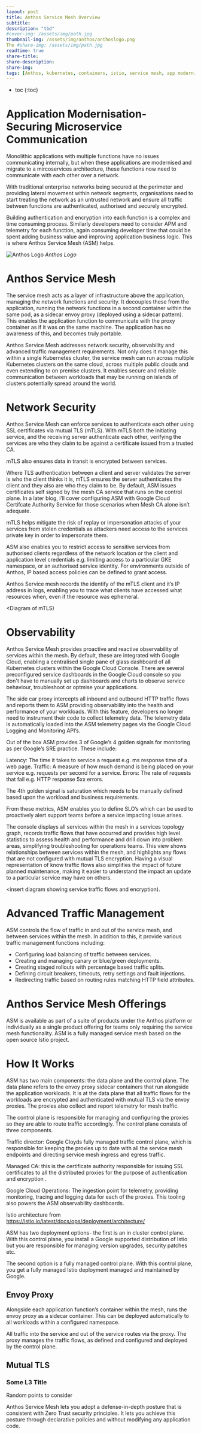 ```yaml
---
layout: post
title: Anthos Service Mesh Overview
subtitle: 
description: "tbd"
#cover-img: /assets/img/path.jpg
thumbnail-img: /assets/img/anthos/anthoslogo.png
The #share-img: /assets/img/path.jpg
readtime: true
share-title: 
share-description: 
share-img: 
tags: [Anthos, kubernetes, containers, istio, service mesh, app modernisation]
---
```



* toc
{:toc}

# Application Modernisation- Securing Microservice Communication
Monolithic applications with multiple functions have no issues communicating internally, but when these applications are modernised and migrate to a mircoservices architecture, these functions now need to communicate with each other over a network. 

<diagram showing monolithic app functions vs microservice functions communicating>

With traditional enterprise networks being secured at the perimeter and providing lateral movement within network segments, organisations need to start treating the network as  an untrusted network and ensure all traffic between functions are authenticated, authorised and securely encrypted. 

<diagram showing traditional network perimeter firewall and free lateral movement>

Building authentication and encryption into each function is a complex and time consuming process. Similarly developers need to consider APM and telemetry for each function, again consuming developer time that could be spent adding business value and improving application business logic. This is where Anthos Service Mesh (ASM) helps. 

 ![Anthos Logo](/assets/img/anthos/anthoslogo.png "Anthos Logo")
*Anthos Logo*

# Anthos Service Mesh
The service mesh acts as a layer of infrastructure above the application, managing the network functions and security. It decouples these from the application, running the network functions in a second container within the same pod, as a sidecar envoy proxy (deployed using a sidecar pattern). This enables the application function to communicate with the proxy container as if it was on the same machine. The application has no awareness of this, and becomes truly portable.

<diagram showing proxy side car and traffic flows>

Anthos Service Mesh addresses network security, observability and advanced traffic management requirements. Not only does it manage this within a single Kubernetes cluster, the service mesh can run across multiple Kubernetes clusters on the same cloud, across multiple public clouds and even extending to on premise clusters. It enables secure and reliable communication between workloads that may be running on islands of clusters potentially spread around the world.

<Diagram showing ASM across multiple clusters>

# Network Security
Anthos Service Mesh can enforce services to authenticate each other using SSL certificates via mutual TLS (mTLS). With mTLS both the initiating service, and the receiving server authenticate each other, verifying the services are who they claim to be against a certificate issued from a trusted CA. 

mTLS also ensures data in transit is encrypted between services.

Where TLS authentication between a client and server validates the server is who the client thinks it is, mTLS ensures the server authenticates the client and they also are who they claim to be. By default, ASM issues certificates self signed by the mesh CA service that runs on the control plane. In a later blog, i’ll cover configuring ASM with Google Cloud Certifcate Authority Service for those scenarios when Mesh CA alone isn’t adequate.

mTLS helps mitigate the risk of replay or impersonation attacks of your services from stolen credentials as attackers need access to the services private key in order to impersonate them.

ASM also enables you to restrict access to sensitive services from authorised clients  regardless of the network location or the client and application level credentials e.g. limiting access to a particular GKE namespace, or an authorised service identity. For environments outside of Anthos, IP based access  policies can be defined to grant access.

Anthos Service mesh records the identify of the mTLS client and it’s IP address in logs, enabling you to trace what clients have accessed what resources when, even if the resource was ephemeral.


<Diagram of mTLS)

# Observability
Anthos Service Mesh provides proactive and reactive observability of services within the mesh. By default, these are integrated with Google Cloud, enabling a centralised single pane of glass dashboard of all Kubernetes clusters within the Google Cloud Console. There are several preconfigured service dashboards in the Google Cloud console so you don't have to manually set up dashboards and charts to observe service behaviour, troubleshoot or optmise your applications.

<insert dashboard console view>

The side car proxy intercepts all inbound and outbound HTTP traffic flows and reports them to ASM providing observability into the health and performance of your workloads. With this feature, developers no longer need to instrument their code to collect telemetry data. The telemetry data is automatically loaded into the ASM telemetry pages via the Google Cloud Logging and Monitoring API’s.

Out of the box ASM provides 3 of Google’s 4 golden signals for monitoring as per Google’s SRE practice. These include:

Latency: The time it takes to service a request e.g. ms response time of a web page.
Traffic: A measure of how much demand is being placed on your service e.g. requests per second for a service.
Errors: The rate of requests that fail e.g. HTTP response 5xx errors.

The 4th golden signal is saturation which needs to be manually defined based upon the workload and business requirements.

From these metrics, ASM enables you to define SLO’s which can be used to proactively alert support teams before a service impacting issue arises.

The console displays all services within the mesh in a services topology graph, records traffic flows that have occurred and provides high level statistics to assess health and performance and drill down into problem areas, simplifying troubleshooting for operations teams. This view shows relationships between services within the mesh, and highlights any flows that are not configured with mutual TLS encryption. Having a visual representation of know traffic flows also simplifies the impact of future planned maintenance, making it easier to understand the impact an update to a particular service may have on others.

<insert diagram showing service traffic flows and encryption).

# Advanced Traffic Management

ASM controls the flow of traffic in and out of the service mesh, and between services within the mesh. In addition to this, it provide various traffic management functions including:

- Configuring load balancing of traffic between services.
- Creating and managing canary or blue/green deployments.
- Creating staged rollouts with percentage based traffic splits.
- Defining circuit breakers, timeouts, retry settings and fault injections.
- Redirecting traffic based on routing rules matching HTTP field attributes.

# Anthos Service Mesh Offerings

ASM is available as part of a suite of products under the Anthos platform or individually as a single product offering for teams only requiring the service mesh functionality. ASM is a fully managed service mesh based on the open source Istio project. 

# How It Works
ASM has two main components: the data plane and the control plane. The data plane refers to the envoy proxy sidecar containers that run alongside the application workloads. It is at the data plane that all traffic flows for the workloads are encrypted and authenticated with mutual TLS via the envoy proxies. The proxies also collect and report telemetry for mesh traffic.

The control plane is responsible for managing and configuring the proxies so they are able to route traffic accordingly. The control plane consists of three components.

Traffic director: Google Cloyds fully managed traffic control plane, which is responsible for keeping the proxies up to date with all the service mesh endpoints and directing service mesh ingress and egress traffic.

Managed CA: this is the certificate authority responsible for issuing SSL certificates to all the distributed proxies for the purpose of authentication and encryption .

Google Cloud Operations: The ingestion point for telemetry, providing monitoring, tracing and logging data for each of the proxies. This tooling also powers the ASM observability dashboards.


Istio architecture from https://istio.io/latest/docs/ops/deployment/architecture/

ASM has two deployment options- the first is an in cluster control plane. With this control plane, you install a Google supported distribution of Istio but you are responsible for managing version upgrades, security patches etc.

The second option is a fully managed control plane. With this control plane, you get a fully managed Istio deployment managed and maintained by Google. 

## Envoy Proxy
Alongside each application function’s container within the mesh, runs the envoy proxy as a sidecar container. This can be deployed automatically to all workloads within a configured namespace. 

All traffic into the service and out of the service routes via the proxy. The proxy manages the traffic flows, as defined and configured and deployed by the control plane.

## Mutual TLS




### Some L3 Title
Random points to consider

Anthos Service Mesh lets you adopt a defense-in-depth posture that is consistent with Zero Trust security principles. It lets you achieve this posture through declarative policies and without modifying any application code.



